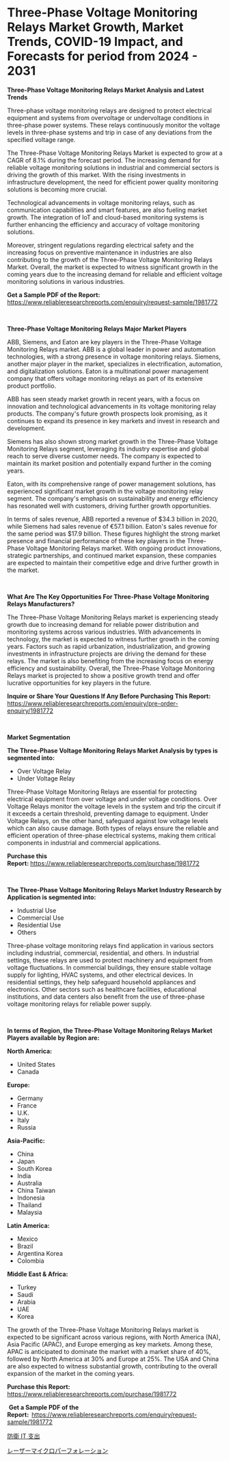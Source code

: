 <p><h1>Three-Phase Voltage Monitoring Relays Market Growth, Market Trends, COVID-19 Impact, and Forecasts for period from 2024 - 2031</h1></p><p><strong>Three-Phase Voltage Monitoring Relays Market Analysis and Latest Trends</strong></p>
<p><p>Three-phase voltage monitoring relays are designed to protect electrical equipment and systems from overvoltage or undervoltage conditions in three-phase power systems. These relays continuously monitor the voltage levels in three-phase systems and trip in case of any deviations from the specified voltage range.</p><p>The Three-Phase Voltage Monitoring Relays Market is expected to grow at a CAGR of 8.1% during the forecast period. The increasing demand for reliable voltage monitoring solutions in industrial and commercial sectors is driving the growth of this market. With the rising investments in infrastructure development, the need for efficient power quality monitoring solutions is becoming more crucial.</p><p>Technological advancements in voltage monitoring relays, such as communication capabilities and smart features, are also fueling market growth. The integration of IoT and cloud-based monitoring systems is further enhancing the efficiency and accuracy of voltage monitoring solutions.</p><p>Moreover, stringent regulations regarding electrical safety and the increasing focus on preventive maintenance in industries are also contributing to the growth of the Three-Phase Voltage Monitoring Relays Market. Overall, the market is expected to witness significant growth in the coming years due to the increasing demand for reliable and efficient voltage monitoring solutions in various industries.</p></p>
<p><strong>Get a Sample PDF of the Report:&nbsp;</strong> <a href="https://www.reliableresearchreports.com/enquiry/request-sample/1981772">https://www.reliableresearchreports.com/enquiry/request-sample/1981772</a></p>
<p>&nbsp;</p>
<p><strong>Three-Phase Voltage Monitoring Relays Major Market Players</strong></p>
<p><p>ABB, Siemens, and Eaton are key players in the Three-Phase Voltage Monitoring Relays market. ABB is a global leader in power and automation technologies, with a strong presence in voltage monitoring relays. Siemens, another major player in the market, specializes in electrification, automation, and digitalization solutions. Eaton is a multinational power management company that offers voltage monitoring relays as part of its extensive product portfolio.</p><p>ABB has seen steady market growth in recent years, with a focus on innovation and technological advancements in its voltage monitoring relay products. The company's future growth prospects look promising, as it continues to expand its presence in key markets and invest in research and development.</p><p>Siemens has also shown strong market growth in the Three-Phase Voltage Monitoring Relays segment, leveraging its industry expertise and global reach to serve diverse customer needs. The company is expected to maintain its market position and potentially expand further in the coming years.</p><p>Eaton, with its comprehensive range of power management solutions, has experienced significant market growth in the voltage monitoring relay segment. The company's emphasis on sustainability and energy efficiency has resonated well with customers, driving further growth opportunities.</p><p>In terms of sales revenue, ABB reported a revenue of $34.3 billion in 2020, while Siemens had sales revenue of €57.1 billion. Eaton's sales revenue for the same period was $17.9 billion. These figures highlight the strong market presence and financial performance of these key players in the Three-Phase Voltage Monitoring Relays market. With ongoing product innovations, strategic partnerships, and continued market expansion, these companies are expected to maintain their competitive edge and drive further growth in the market.</p></p>
<p>&nbsp;</p>
<p><strong>What Are The Key Opportunities For Three-Phase Voltage Monitoring Relays Manufacturers?</strong></p>
<p><p>The Three-Phase Voltage Monitoring Relays market is experiencing steady growth due to increasing demand for reliable power distribution and monitoring systems across various industries. With advancements in technology, the market is expected to witness further growth in the coming years. Factors such as rapid urbanization, industrialization, and growing investments in infrastructure projects are driving the demand for these relays. The market is also benefiting from the increasing focus on energy efficiency and sustainability. Overall, the Three-Phase Voltage Monitoring Relays market is projected to show a positive growth trend and offer lucrative opportunities for key players in the future.</p></p>
<p><strong>Inquire or Share Your Questions If Any Before Purchasing This Report:</strong> <a href="https://www.reliableresearchreports.com/enquiry/pre-order-enquiry/1981772">https://www.reliableresearchreports.com/enquiry/pre-order-enquiry/1981772</a></p>
<p>&nbsp;</p>
<p><strong>Market Segmentation</strong></p>
<p><strong>The Three-Phase Voltage Monitoring Relays Market Analysis by types is segmented into:</strong></p>
<p><ul><li>Over Voltage Relay</li><li>Under Voltage Relay</li></ul></p>
<p><p>Three-Phase Voltage Monitoring Relays are essential for protecting electrical equipment from over voltage and under voltage conditions. Over Voltage Relays monitor the voltage levels in the system and trip the circuit if it exceeds a certain threshold, preventing damage to equipment. Under Voltage Relays, on the other hand, safeguard against low voltage levels which can also cause damage. Both types of relays ensure the reliable and efficient operation of three-phase electrical systems, making them critical components in industrial and commercial applications.</p></p>
<p><strong>Purchase this Report:&nbsp;</strong><a href="https://www.reliableresearchreports.com/purchase/1981772">https://www.reliableresearchreports.com/purchase/1981772</a></p>
<p>&nbsp;</p>
<p><strong>The Three-Phase Voltage Monitoring Relays Market Industry Research by Application is segmented into:</strong></p>
<p><ul><li>Industrial Use</li><li>Commercial Use</li><li>Residential Use</li><li>Others</li></ul></p>
<p><p>Three-phase voltage monitoring relays find application in various sectors including industrial, commercial, residential, and others. In industrial settings, these relays are used to protect machinery and equipment from voltage fluctuations. In commercial buildings, they ensure stable voltage supply for lighting, HVAC systems, and other electrical devices. In residential settings, they help safeguard household appliances and electronics. Other sectors such as healthcare facilities, educational institutions, and data centers also benefit from the use of three-phase voltage monitoring relays for reliable power supply.</p></p>
<p>&nbsp;</p>
<p><strong>In terms of Region, the Three-Phase Voltage Monitoring Relays Market Players available by Region are:</strong></p>
<p>
    <p> <strong> North America: </strong>
        <ul>
            <li>United States</li>
            <li>Canada</li>
        </ul>
        </p> 
    <p> <strong> Europe: </strong>
        <ul>
            <li>Germany</li>
            <li>France</li>
            <li>U.K.</li>
            <li>Italy</li>
            <li>Russia</li>
        </ul>
        </p> 
    <p> <strong> Asia-Pacific: </strong>
        <ul>
            <li>China</li>
            <li>Japan</li>
            <li>South Korea</li>
            <li>India</li>
            <li>Australia</li>
            <li>China Taiwan</li>
            <li>Indonesia</li>
            <li>Thailand</li>
            <li>Malaysia</li>
        </ul>
        </p> 
    <p> <strong> Latin America: </strong>
        <ul>
            <li>Mexico</li>
            <li>Brazil</li>
            <li>Argentina Korea</li>
            <li>Colombia</li>
        </ul>
        </p> 
    <p> <strong> Middle East & Africa: </strong>
        <ul>
            <li>Turkey</li>
            <li>Saudi</li>
            <li>Arabia</li>
            <li>UAE</li>
            <li>Korea</li>
        </ul>
    </p>
    </p>
<p><p>The growth of the Three-Phase Voltage Monitoring Relays market is expected to be significant across various regions, with North America (NA), Asia Pacific (APAC), and Europe emerging as key markets. Among these, APAC is anticipated to dominate the market with a market share of 40%, followed by North America at 30% and Europe at 25%. The USA and China are also expected to witness substantial growth, contributing to the overall expansion of the market in the coming years.</p></p>
<p><strong>Purchase this Report: </strong><a href="https://www.reliableresearchreports.com/purchase/1981772">https://www.reliableresearchreports.com/purchase/1981772</a></p>
<p>&nbsp;<strong>Get a Sample PDF of the Report:&nbsp;&nbsp;</strong><a href="https://www.reliableresearchreports.com/enquiry/request-sample/1981772">https://www.reliableresearchreports.com/enquiry/request-sample/1981772</a></p>
<p><strong></strong></p>
<p><p><a href="https://github.com/marbadji/Market-Research-Report-List-1/blob/main/803797117148.md">防衛 IT 支出</a></p><p><a href="https://github.com/KaydenJohns1964/Market-Research-Report-List-1/blob/main/974211317149.md">レーザーマイクロパーフォレーション</a></p></p>